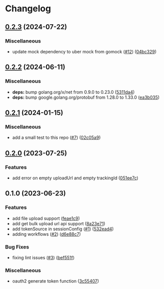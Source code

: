 # Changelog

## [0.2.3](https://github.com/rudderlabs/bing-ads-go-sdk/compare/v0.2.2...v0.2.3) (2024-07-22)


### Miscellaneous

* update mock dependency to uber mock from gomock ([#12](https://github.com/rudderlabs/bing-ads-go-sdk/issues/12)) ([04bc329](https://github.com/rudderlabs/bing-ads-go-sdk/commit/04bc32985389e7b4bc13005ba53cc19a539faff0))

## [0.2.2](https://github.com/rudderlabs/bing-ads-go-sdk/compare/v0.2.1...v0.2.2) (2024-06-11)


### Miscellaneous

* **deps:** bump golang.org/x/net from 0.9.0 to 0.23.0 ([5311da4](https://github.com/rudderlabs/bing-ads-go-sdk/commit/5311da4a146fc11b30a3ca238d4c7af86fa40282))
* **deps:** bump google.golang.org/protobuf from 1.28.0 to 1.33.0 ([ea3b035](https://github.com/rudderlabs/bing-ads-go-sdk/commit/ea3b035b59f5b714b61f950b20816ab33c864476))

## [0.2.1](https://github.com/rudderlabs/bing-ads-go-sdk/compare/v0.2.0...v0.2.1) (2024-01-15)


### Miscellaneous

* add a small test to this repo ([#7](https://github.com/rudderlabs/bing-ads-go-sdk/issues/7)) ([02c05a9](https://github.com/rudderlabs/bing-ads-go-sdk/commit/02c05a924c2ac0268beae1b0dd39785b7834326f))

## [0.2.0](https://github.com/rudderlabs/bing-ads-go-sdk/compare/v0.1.0...v0.2.0) (2023-07-25)


### Features

* add error on empty uploadUrl and empty trackingId ([051ee7c](https://github.com/rudderlabs/bing-ads-go-sdk/commit/051ee7c1acbae8537c6a7032fa3fe38eb3d7887a))

## 0.1.0 (2023-06-23)


### Features

* add file upload support ([feae1c9](https://github.com/rudderlabs/bing-ads-go-sdk/commit/feae1c9c0ffe044aac372418cca3ddf1113be015))
* add get bulk upload url api support ([8a23e71](https://github.com/rudderlabs/bing-ads-go-sdk/commit/8a23e71d8fa1308cce5f98682011663a4064e977))
* add tokenSource in sessionConfig ([#1](https://github.com/rudderlabs/bing-ads-go-sdk/issues/1)) ([532ead4](https://github.com/rudderlabs/bing-ads-go-sdk/commit/532ead458eefbdaa8c58cfcd324434a1608ef4ac))
* adding workflows ([#2](https://github.com/rudderlabs/bing-ads-go-sdk/issues/2)) ([d6e88c7](https://github.com/rudderlabs/bing-ads-go-sdk/commit/d6e88c72e33f223bf653cf5900866c2ba8e2ef2e))


### Bug Fixes

* fixing lint issues ([#3](https://github.com/rudderlabs/bing-ads-go-sdk/issues/3)) ([bef551f](https://github.com/rudderlabs/bing-ads-go-sdk/commit/bef551f6d7162bac198c56eadaa9253e57d2d0bc))


### Miscellaneous

* oauth2 generate token function ([3c55407](https://github.com/rudderlabs/bing-ads-go-sdk/commit/3c5540784a3c8c64c4948e8c35b391743170ac4e))
